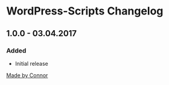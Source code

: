 # WordPress-Scripts Changelog

## 1.0.0 - 03.04.2017

### Added
* Initial release

[Made by Connor](https://madebyconnor.co/)
